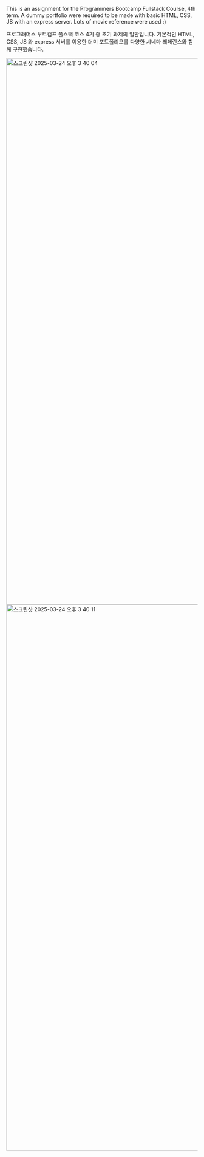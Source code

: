 This is an assignment for the Programmers Bootcamp Fullstack Course, 4th term. A dummy portfolio were required to be made with basic HTML, CSS, JS with an express server. Lots of movie reference were used :)

프로그래머스 부트캠프 풀스택 코스 4기 중 초기 과제의 일환입니다. 기본적인 HTML, CSS, JS 와 express 서버를 이용한 더미 포트폴리오를 다양한 시네마 레페런스와 함께 구현했습니다.

<img width="1440" alt="스크린샷 2025-03-24 오후 3 40 04" src="https://github.com/user-attachments/assets/94fd452d-63e5-4bef-8869-1a96f7b06300" />
<img width="1440" alt="스크린샷 2025-03-24 오후 3 40 11" src="https://github.com/user-attachments/assets/eaa1bb04-4663-4e29-b000-3acbdb25ca4a" />
